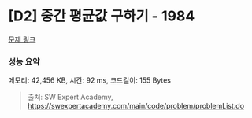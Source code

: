 # [D2] 중간 평균값 구하기 - 1984 

[문제 링크](https://swexpertacademy.com/main/code/problem/problemDetail.do?contestProbId=AV5Pw_-KAdcDFAUq) 

### 성능 요약

메모리: 42,456 KB, 시간: 92 ms, 코드길이: 155 Bytes



> 출처: SW Expert Academy, https://swexpertacademy.com/main/code/problem/problemList.do
